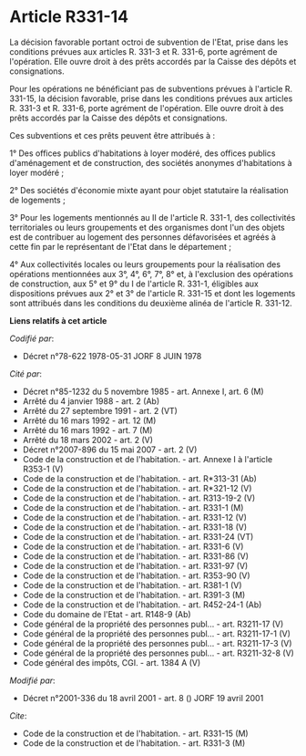 # Article R331-14

La décision favorable portant octroi de subvention de l'Etat, prise dans les conditions prévues aux articles R. 331-3 et R.
331-6, porte agrément de l'opération. Elle ouvre droit à des prêts accordés par la Caisse des dépôts et consignations.

Pour les opérations ne bénéficiant pas de subventions prévues à l'article R. 331-15, la décision favorable, prise dans les
conditions prévues aux articles R. 331-3 et R. 331-6, porte agrément de l'opération. Elle ouvre droit à des prêts accordés
par la Caisse des dépôts et consignations.

Ces subventions et ces prêts peuvent être attribués à :

1° Des offices publics d'habitations à loyer modéré, des offices publics d'aménagement et de construction, des sociétés
anonymes d'habitations à loyer modéré ;

2° Des sociétés d'économie mixte ayant pour objet statutaire la réalisation de logements ;

3° Pour les logements mentionnés au II de l'article R. 331-1, des collectivités territoriales ou leurs groupements et des
organismes dont l'un des objets est de contribuer au logement des personnes défavorisées et agréés à cette fin par le
représentant de l'Etat dans le département ;

4° Aux collectivités locales ou leurs groupements pour la réalisation des opérations mentionnées aux 3°, 4°, 6°, 7°, 8° et, à
l'exclusion des opérations de construction, aux 5° et 9° du I de l'article R. 331-1, éligibles aux dispositions prévues aux
2° et 3° de l'article R. 331-15 et dont les logements sont attribués dans les conditions du deuxième alinéa de l'article R.
331-12.

**Liens relatifs à cet article**

_Codifié par_:

  - Décret n°78-622 1978-05-31 JORF 8 JUIN 1978

_Cité par_:

  - Décret n°85-1232 du 5 novembre 1985 - art. Annexe I, art. 6 (M)
  - Arrêté du 4 janvier 1988 - art. 2 (Ab)
  - Arrêté du 27 septembre 1991 - art. 2 (VT)
  - Arrêté du 16 mars 1992 - art. 12 (M)
  - Arrêté du 16 mars 1992 - art. 7 (M)
  - Arrêté du 18 mars 2002 - art. 2 (V)
  - Décret n°2007-896 du 15 mai 2007 - art. 2 (V)
  - Code de la construction et de l'habitation. - art. Annexe I à l'article R353-1 (V)
  - Code de la construction et de l'habitation. - art. R*313-31 (Ab)
  - Code de la construction et de l'habitation. - art. R*321-12 (V)
  - Code de la construction et de l'habitation. - art. R313-19-2 (V)
  - Code de la construction et de l'habitation. - art. R331-1 (M)
  - Code de la construction et de l'habitation. - art. R331-12 (V)
  - Code de la construction et de l'habitation. - art. R331-18 (V)
  - Code de la construction et de l'habitation. - art. R331-24 (VT)
  - Code de la construction et de l'habitation. - art. R331-6 (V)
  - Code de la construction et de l'habitation. - art. R331-86 (V)
  - Code de la construction et de l'habitation. - art. R331-97 (V)
  - Code de la construction et de l'habitation. - art. R353-90 (V)
  - Code de la construction et de l'habitation. - art. R381-1 (V)
  - Code de la construction et de l'habitation. - art. R391-3 (M)
  - Code de la construction et de l'habitation. - art. R452-24-1 (Ab)
  - Code du domaine de l'Etat - art. R148-9 (Ab)
  - Code général de la propriété des personnes publ... - art. R3211-17 (V)
  - Code général de la propriété des personnes publ... - art. R3211-17-1 (V)
  - Code général de la propriété des personnes publ... - art. R3211-17-3 (V)
  - Code général de la propriété des personnes publ... - art. R3211-32-8 (V)
  - Code général des impôts, CGI. - art. 1384 A (V)

_Modifié par_:

  - Décret n°2001-336 du 18 avril 2001 - art. 8 () JORF 19 avril 2001

_Cite_:

  - Code de la construction et de l'habitation. - art. R331-15 (M)
  - Code de la construction et de l'habitation. - art. R331-3 (M)
